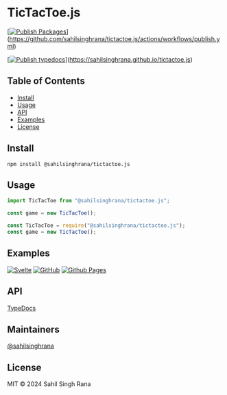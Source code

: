 # TicTacToe.js

[[![Publish Packages](https://github.com/sahilsinghrana/tictactoe.js/actions/workflows/publishPackages.yml/badge.svg?event=release)](https://github.com/sahilsinghrana/tictactoe.js/actions/workflows/publishPackages.yml)](https://github.com/sahilsinghrana/tictactoe.js/actions/workflows/publish.yml)

[[![Publish typedocs](https://github.com/sahilsinghrana/tictactoe.js/actions/workflows/publishDocs.yml/badge.svg)](https://github.com/sahilsinghrana/tictactoe.js/actions/workflows/publishDocs.yml)](https://sahilsinghrana.github.io/tictactoe.js)

## Table of Contents

- [Install](#install)
- [Usage](#usage)
- [API](#api)
- [Examples](#examples)
- [License](#license)

## Install

```
npm install @sahilsinghrana/tictactoe.js
```

## Usage

```javascript
import TicTacToe from "@sahilsinghrana/tictactoe.js";

const game = new TicTacToe();
```

```javascript
const TicTacToe = require("@sahilsinghrana/tictactoe.js");
const game = new TicTacToe();
```

## Examples

[![Svelte](https://img.shields.io/badge/svelte-%23f1413d.svg?style=for-the-badge&logo=svelte&logoColor=white)](https://svelte.dev/) [![GitHub](https://img.shields.io/badge/github-%23121011.svg?style=for-the-badge&logo=github&logoColor=white)](https://github.com/sahilsinghrana/tictactoeSvelte)
[![Github Pages](https://img.shields.io/badge/github%20pages-121013?style=for-the-badge&logo=github&logoColor=white)](https://sahilsinghrana.github.io/tictactoeSvelte/)

## API

[TypeDocs](https://sahilsinghrana.github.io/tictactoe.js)

## Maintainers

[@sahilsinghrana](https://github.com/sahilsinghrana)

## License

MIT © 2024 Sahil Singh Rana
